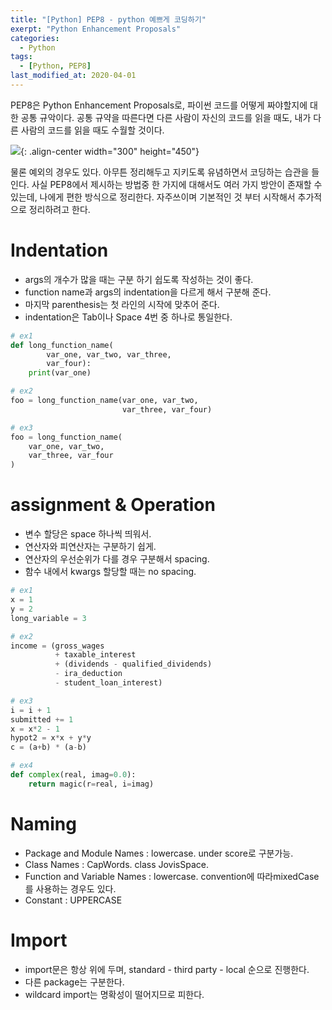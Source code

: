 ```yaml
---
title: "[Python] PEP8 - python 예쁘게 코딩하기"
exerpt: "Python Enhancement Proposals"
categories:
  - Python
tags:
  - [Python, PEP8]
last_modified_at: 2020-04-01
---
```


PEP8은 Python Enhancement Proposals로, 파이썬 코드를 어떻게 짜야할지에 대한 공통 규악이다.
공통 규약을 따른다면 다른 사람이 자신의 코드를 읽을 때도, 내가 다른 사람의 코드를 읽을 때도 
수월할 것이다.

![]({{site.url}}/assets/images/python_pep_1.png){: .align-center width="300" height="450"}

물론 예외의 경우도 있다. 아무튼 정리해두고 지키도록 유념하면서 코딩하는 습관을 들인다. 사실 
PEP8에서 제시하는 방법중 한 가지에 대해서도 여러 가지 방안이 존재할 수 있는데, 나에게 편한 
방식으로 정리한다. 자주쓰이며 기본적인 것 부터 시작해서 추가적으로 정리하려고 한다.

# Indentation

* args의 개수가 많을 때는 구분 하기 쉽도록 작성하는 것이 좋다.
* function name과 args의 indentation을 다르게 해서 구분해 준다.
* 마지막 parenthesis는 첫 라인의 시작에 맞추어 준다. 
* indentation은 Tab이나 Space 4번 중 하나로 통일한다.


```python
# ex1
def long_function_name(
        var_one, var_two, var_three,
        var_four):
    print(var_one)

# ex2
foo = long_function_name(var_one, var_two,
                         var_three, var_four)

# ex3
foo = long_function_name(
    var_one, var_two,
    var_three, var_four
)
```

# assignment & Operation

* 변수 할당은 space 하나씩 띄워서.
* 연산자와 피연산자는 구분하기 쉽게.
* 연산자의 우선순위가 다를 경우 구분해서 spacing.
* 함수 내에서 kwargs 할당할 때는 no spacing.


```python
# ex1
x = 1
y = 2
long_variable = 3

# ex2
income = (gross_wages
          + taxable_interest
          + (dividends - qualified_dividends)
          - ira_deduction
          - student_loan_interest)

# ex3
i = i + 1
submitted += 1
x = x*2 - 1
hypot2 = x*x + y*y
c = (a+b) * (a-b)

# ex4
def complex(real, imag=0.0):
    return magic(r=real, i=imag)
```

# Naming

* Package and Module Names : lowercase. under score로 구분가능.
* Class Names : CapWords. class JovisSpace.
* Function and Variable Names : lowercase. convention에 따라mixedCase를 사용하는 경우도 있다.
* Constant : UPPERCASE

# Import

* import문은 항상 위에 두며, standard - third party - local 순으로 진행한다.
* 다른 package는 구분한다.
* wildcard import는 명확성이 떨어지므로 피한다.
